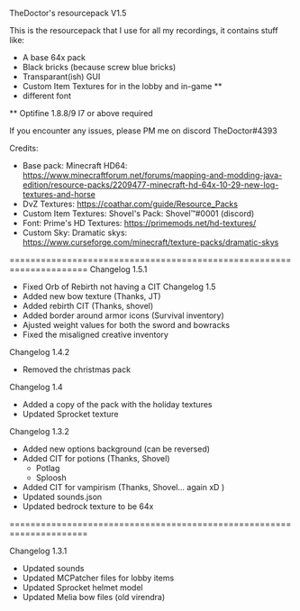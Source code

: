 TheDoctor's resourcepack V1.5

This is the resourcepack that I use for all my recordings, it contains stuff like:


* A base 64x pack
* Black bricks (because screw blue bricks)
* Transparant(ish) GUI
* Custom Item Textures for in the lobby and in-game **
* different font

** Optifine 1.8.8/9 I7 or above required

If you encounter any issues, please PM me on discord TheDoctor#4393

Credits:
* Base pack: Minecraft HD64: https://www.minecraftforum.net/forums/mapping-and-modding-java-edition/resource-packs/2209477-minecraft-hd-64x-10-29-new-log-textures-and-horse
* DvZ Textures: https://coathar.com/guide/Resource_Packs
* Custom Item Textures: Shovel's Pack: Shovel™#0001 (discord)
* Font: Prime's HD Textures: https://primemods.net/hd-textures/
* Custom Sky: Dramatic skys: https://www.curseforge.com/minecraft/texture-packs/dramatic-skys

=====================================================================
Changelog 1.5.1

* Fixed Orb of Rebirth not having a CIT
Changelog 1.5
* Added new bow texture (Thanks, JT)
* Added rebirth CIT (Thanks, shovel)
* Added border around armor icons (Survival inventory)
* Ajusted weight values for both the sword and bowracks
* Fixed the misaligned creative inventory

Changelog 1.4.2
* Removed the christmas pack

Changelog 1.4
* Added a copy of the pack with the holiday textures
* Updated Sprocket texture

Changelog 1.3.2
* Added new options background (can be reversed)
* Added CIT for potions (Thanks, Shovel)
    - Potlag
    - Sploosh
* Added CIT for vampirism (Thanks, Shovel... again xD )
* Updated sounds.json
* Updated bedrock texture to be 64x

=====================================================================

Changelog 1.3.1
* Updated sounds
* Updated MCPatcher files for lobby items
* Updated Sprocket helmet model
* Updated Melia bow files (old virendra)



